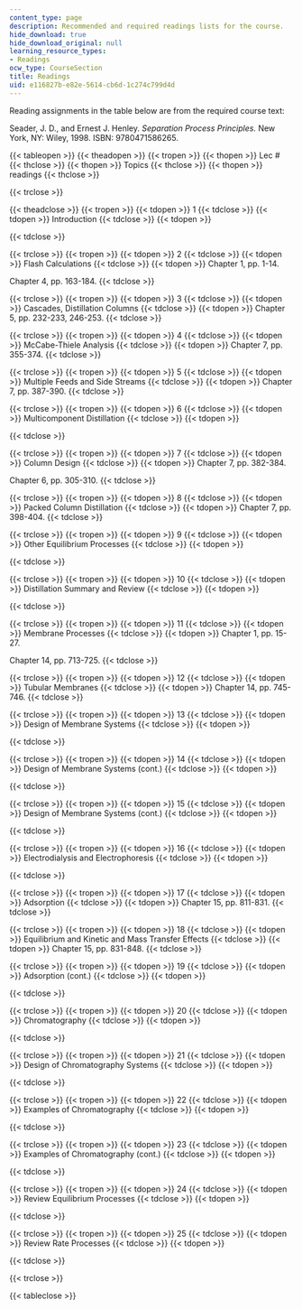 ```yaml
---
content_type: page
description: Recommended and required readings lists for the course.
hide_download: true
hide_download_original: null
learning_resource_types:
- Readings
ocw_type: CourseSection
title: Readings
uid: e116827b-e82e-5614-cb6d-1c274c799d4d
---
```


Reading assignments in the table below are from the required course text:

Seader, J. D., and Ernest J. Henley. _Separation Process Principles._ New York, NY: Wiley, 1998. ISBN: 9780471586265.

{{< tableopen >}}
{{< theadopen >}}
{{< tropen >}}
{{< thopen >}}
Lec #
{{< thclose >}}
{{< thopen >}}
Topics
{{< thclose >}}
{{< thopen >}}
readings
{{< thclose >}}

{{< trclose >}}

{{< theadclose >}}
{{< tropen >}}
{{< tdopen >}}
1
{{< tdclose >}}
{{< tdopen >}}
Introduction
{{< tdclose >}}
{{< tdopen >}}

{{< tdclose >}}

{{< trclose >}}
{{< tropen >}}
{{< tdopen >}}
2
{{< tdclose >}}
{{< tdopen >}}
Flash Calculations
{{< tdclose >}}
{{< tdopen >}}
Chapter 1, pp. 1-14.  
  
Chapter 4, pp. 163-184.
{{< tdclose >}}

{{< trclose >}}
{{< tropen >}}
{{< tdopen >}}
3
{{< tdclose >}}
{{< tdopen >}}
Cascades, Distillation Columns
{{< tdclose >}}
{{< tdopen >}}
Chapter 5, pp. 232-233, 246-253.
{{< tdclose >}}

{{< trclose >}}
{{< tropen >}}
{{< tdopen >}}
4
{{< tdclose >}}
{{< tdopen >}}
McCabe-Thiele Analysis
{{< tdclose >}}
{{< tdopen >}}
Chapter 7, pp. 355-374.
{{< tdclose >}}

{{< trclose >}}
{{< tropen >}}
{{< tdopen >}}
5
{{< tdclose >}}
{{< tdopen >}}
Multiple Feeds and Side Streams
{{< tdclose >}}
{{< tdopen >}}
Chapter 7, pp. 387-390.
{{< tdclose >}}

{{< trclose >}}
{{< tropen >}}
{{< tdopen >}}
6
{{< tdclose >}}
{{< tdopen >}}
Multicomponent Distillation
{{< tdclose >}}
{{< tdopen >}}

{{< tdclose >}}

{{< trclose >}}
{{< tropen >}}
{{< tdopen >}}
7
{{< tdclose >}}
{{< tdopen >}}
Column Design
{{< tdclose >}}
{{< tdopen >}}
Chapter 7, pp. 382-384.  
  
Chapter 6, pp. 305-310.
{{< tdclose >}}

{{< trclose >}}
{{< tropen >}}
{{< tdopen >}}
8
{{< tdclose >}}
{{< tdopen >}}
Packed Column Distillation
{{< tdclose >}}
{{< tdopen >}}
Chapter 7, pp. 398-404.
{{< tdclose >}}

{{< trclose >}}
{{< tropen >}}
{{< tdopen >}}
9
{{< tdclose >}}
{{< tdopen >}}
Other Equilibrium Processes
{{< tdclose >}}
{{< tdopen >}}

{{< tdclose >}}

{{< trclose >}}
{{< tropen >}}
{{< tdopen >}}
10
{{< tdclose >}}
{{< tdopen >}}
Distillation Summary and Review
{{< tdclose >}}
{{< tdopen >}}

{{< tdclose >}}

{{< trclose >}}
{{< tropen >}}
{{< tdopen >}}
11
{{< tdclose >}}
{{< tdopen >}}
Membrane Processes
{{< tdclose >}}
{{< tdopen >}}
Chapter 1, pp. 15-27.  
  
Chapter 14, pp. 713-725.
{{< tdclose >}}

{{< trclose >}}
{{< tropen >}}
{{< tdopen >}}
12
{{< tdclose >}}
{{< tdopen >}}
Tubular Membranes
{{< tdclose >}}
{{< tdopen >}}
Chapter 14, pp. 745-746.
{{< tdclose >}}

{{< trclose >}}
{{< tropen >}}
{{< tdopen >}}
13
{{< tdclose >}}
{{< tdopen >}}
Design of Membrane Systems
{{< tdclose >}}
{{< tdopen >}}

{{< tdclose >}}

{{< trclose >}}
{{< tropen >}}
{{< tdopen >}}
14
{{< tdclose >}}
{{< tdopen >}}
Design of Membrane Systems (cont.)
{{< tdclose >}}
{{< tdopen >}}

{{< tdclose >}}

{{< trclose >}}
{{< tropen >}}
{{< tdopen >}}
15
{{< tdclose >}}
{{< tdopen >}}
Design of Membrane Systems (cont.)
{{< tdclose >}}
{{< tdopen >}}

{{< tdclose >}}

{{< trclose >}}
{{< tropen >}}
{{< tdopen >}}
16
{{< tdclose >}}
{{< tdopen >}}
Electrodialysis and Electrophoresis
{{< tdclose >}}
{{< tdopen >}}

{{< tdclose >}}

{{< trclose >}}
{{< tropen >}}
{{< tdopen >}}
17
{{< tdclose >}}
{{< tdopen >}}
Adsorption
{{< tdclose >}}
{{< tdopen >}}
Chapter 15, pp. 811-831.
{{< tdclose >}}

{{< trclose >}}
{{< tropen >}}
{{< tdopen >}}
18
{{< tdclose >}}
{{< tdopen >}}
Equilibrium and Kinetic and Mass Transfer Effects
{{< tdclose >}}
{{< tdopen >}}
Chapter 15, pp. 831-848.
{{< tdclose >}}

{{< trclose >}}
{{< tropen >}}
{{< tdopen >}}
19
{{< tdclose >}}
{{< tdopen >}}
Adsorption (cont.)
{{< tdclose >}}
{{< tdopen >}}

{{< tdclose >}}

{{< trclose >}}
{{< tropen >}}
{{< tdopen >}}
20
{{< tdclose >}}
{{< tdopen >}}
Chromatography
{{< tdclose >}}
{{< tdopen >}}

{{< tdclose >}}

{{< trclose >}}
{{< tropen >}}
{{< tdopen >}}
21
{{< tdclose >}}
{{< tdopen >}}
Design of Chromatography Systems
{{< tdclose >}}
{{< tdopen >}}

{{< tdclose >}}

{{< trclose >}}
{{< tropen >}}
{{< tdopen >}}
22
{{< tdclose >}}
{{< tdopen >}}
Examples of Chromatography
{{< tdclose >}}
{{< tdopen >}}

{{< tdclose >}}

{{< trclose >}}
{{< tropen >}}
{{< tdopen >}}
23
{{< tdclose >}}
{{< tdopen >}}
Examples of Chromatography (cont.)
{{< tdclose >}}
{{< tdopen >}}

{{< tdclose >}}

{{< trclose >}}
{{< tropen >}}
{{< tdopen >}}
24
{{< tdclose >}}
{{< tdopen >}}
Review Equilibrium Processes
{{< tdclose >}}
{{< tdopen >}}

{{< tdclose >}}

{{< trclose >}}
{{< tropen >}}
{{< tdopen >}}
25
{{< tdclose >}}
{{< tdopen >}}
Review Rate Processes
{{< tdclose >}}
{{< tdopen >}}

{{< tdclose >}}

{{< trclose >}}

{{< tableclose >}}